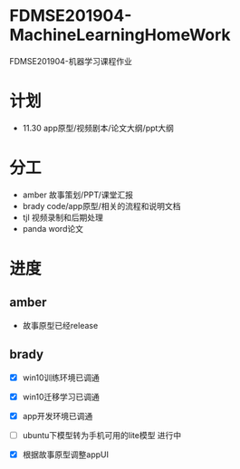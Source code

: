 # FDMSE201904-MachineLearningHomeWork
FDMSE201904-机器学习课程作业

# 计划
- 11.30 app原型/视频剧本/论文大纲/ppt大纲

# 分工
- amber 故事策划/PPT/课堂汇报
- brady code/app原型/相关的流程和说明文档
- tjl   视频录制和后期处理
- panda word论文

# 进度

## amber
- 故事原型已经release

## brady
- [x] win10训练环境已调通
- [x] win10迁移学习已调通
- [x] app开发环境已调通
- [ ] ubuntu下模型转为手机可用的lite模型 进行中
- [x] 根据故事原型调整appUI

